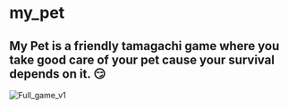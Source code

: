 # my_pet
My Pet is a friendly tamagachi game where you take good care of your pet cause your survival depends on it. 😏
--
![Full_game_v1](https://github.com/Techwise-Team-15/my_pet/assets/32272045/10c4e949-ba00-46d8-bdef-93f1651bf23f)